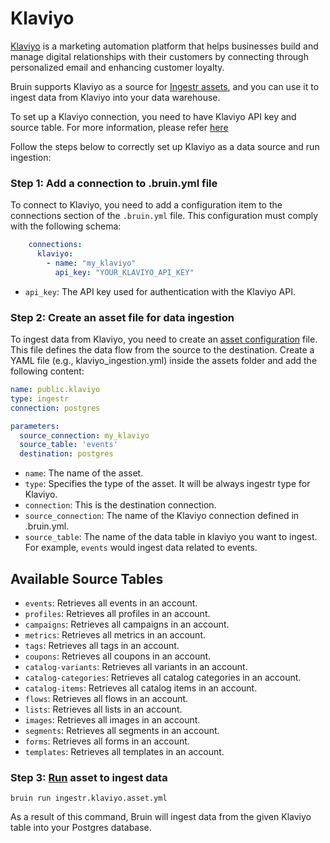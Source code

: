 # Klaviyo
[Klaviyo](https://www.Klaviyo.com/) is a marketing automation platform that helps businesses build and manage digital relationships with their customers by connecting through personalized email and enhancing customer loyalty.

Bruin supports Klaviyo as a source for [Ingestr assets](/assets/ingestr), and you can use it to ingest data from Klaviyo into your data warehouse.

To set up a Klaviyo connection, you need to have Klaviyo API key and source table. For more information, please refer [here](https://bruin-data.github.io/ingestr/supported-sources/klaviyo.html)

Follow the steps below to correctly set up Klaviyo as a data source and run ingestion:

### Step 1: Add a connection to .bruin.yml file

To connect to Klaviyo, you need to add a configuration item to the connections section of the `.bruin.yml` file. This configuration must comply with the following schema:

```yaml
    connections:
      klaviyo:
        - name: "my_klaviyo"
          api_key: "YOUR_KLAVIYO_API_KEY"
```
- `api_key`: The API key used for authentication with the Klaviyo API.

### Step 2: Create an asset file for data ingestion

To ingest data from Klaviyo, you need to create an [asset configuration](/assets/ingestr#asset-structure) file. This file defines the data flow from the source to the destination. Create a YAML file (e.g., klaviyo_ingestion.yml) inside the assets folder and add the following content:

```yaml
name: public.klaviyo
type: ingestr
connection: postgres

parameters:
  source_connection: my_klaviyo
  source_table: 'events'
  destination: postgres
```

- `name`: The name of the asset.
- `type`: Specifies the type of the asset. It will be always ingestr type for Klaviyo.
- `connection`: This is the destination connection. 
- `source_connection`: The name of the Klaviyo connection defined in .bruin.yml.
- `source_table`: The name of the data table in klaviyo you want to ingest. For example, `events` would ingest data related to events.

## Available Source Tables

- `events`: Retrieves all events in an account.
- `profiles`: Retrieves all profiles in an account.
- `campaigns`: Retrieves all campaigns in an account.
- `metrics`: Retrieves all metrics in an account.
- `tags`: Retrieves all tags in an account.
- `coupons`: Retrieves all coupons in an account.
- `catalog-variants`: Retrieves all variants in an account.
- `catalog-categories`: Retrieves all catalog categories in an account.
- `catalog-items`: Retrieves all catalog items in an account.
- `flows`: Retrieves all flows in an account.
- `lists`: Retrieves all lists in an account.
- `images`: Retrieves all images in an account.
- `segments`: Retrieves all segments in an account.
- `forms`: Retrieves all forms in an account.
- `templates`: Retrieves all templates in an account.

### Step 3: [Run](/commands/run) asset to ingest data
```
bruin run ingestr.klaviyo.asset.yml
```
As a result of this command, Bruin will ingest data from the given Klaviyo table into your Postgres database.